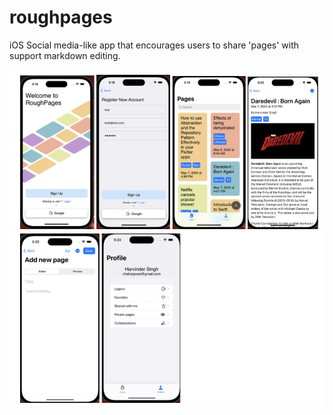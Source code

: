 # roughpages
 iOS Social media-like app that encourages users to share 'pages' with support markdown editing.

![Views](./SampleView.png)
